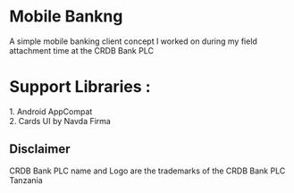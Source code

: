 <html>
<head>
<h1>
Mobile Bankng
</h1>
</head>

<body>
<p>
A simple mobile banking client concept I worked on during my field attachment time at the CRDB Bank PLC
</p>

<h1>Support Libraries : </h1>
<p>
1. Android AppCompat <br>
2. Cards UI by Navda Firma <br>

</p>

<h2>Disclaimer </h2>
<p>
CRDB Bank PLC name and Logo are the trademarks of the CRDB Bank PLC Tanzania

</p>

</body>

</head>
